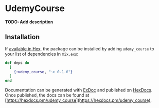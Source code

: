 # UdemyCourse

**TODO: Add description**

## Installation

If [available in Hex](https://hex.pm/docs/publish), the package can be installed
by adding `udemy_course` to your list of dependencies in `mix.exs`:

```elixir
def deps do
  [
    {:udemy_course, "~> 0.1.0"}
  ]
end
```

Documentation can be generated with [ExDoc](https://github.com/elixir-lang/ex_doc)
and published on [HexDocs](https://hexdocs.pm). Once published, the docs can
be found at [https://hexdocs.pm/udemy_course](https://hexdocs.pm/udemy_course).


